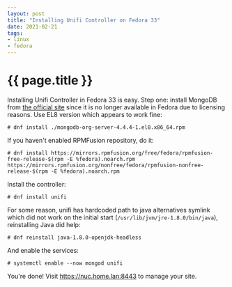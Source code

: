 ```yaml
---
layout: post
title: "Installing Unifi Controller on Fedora 33"
date: 2021-02-21
tags:
- linux
- fedora
---
```

{{ page.title }}
================

Installing Unifi Controller in Fedora 33 is easy. Step one: install MongoDB from [the official site](https://www.mongodb.com/download-center/community) since it is no longer available in Fedora due to licensing reasons. Use EL8 version which appears to work fine:

	# dnf install ./mongodb-org-server-4.4.4-1.el8.x86_64.rpm

If you haven't enabled RPMFusion repository, do it:

	# dnf install https://mirrors.rpmfusion.org/free/fedora/rpmfusion-free-release-$(rpm -E %fedora).noarch.rpm https://mirrors.rpmfusion.org/nonfree/fedora/rpmfusion-nonfree-release-$(rpm -E %fedora).noarch.rpm

Install the controller:

	# dnf install unifi

For some reason, unifi has hardcoded path to java alternatives symlink which did not work on the initial start (`/usr/lib/jvm/jre-1.8.0/bin/java`), reinstalling Java did help:

	# dnf reinstall java-1.8.0-openjdk-headless

And enable the services:

	# systemctl enable --now mongod unifi

You're done! Visit https://nuc.home.lan:8443 to manage your site.
